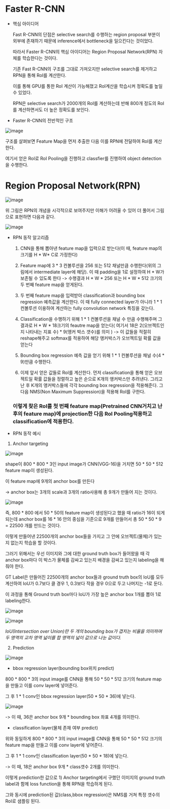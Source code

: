 # Faster R-CNN #

- 핵심 아이디어
    
    Fast R-CNN의 단점은 selective search를 수행하는 region proposal 부분이 외부에 존재하기 때문에 inference에서 bottleneck을 일으킨다는 것이었다.

    따라서 Faster R-CNN의 핵심 아이디어는 Region Proposal Network(RPN) 자체를 학습한다는 것이다. 

    기존 Fast R-CNN의 구조를 그대로 가져오지만 selective search를 제거하고 RPN을 통해 RoI를 계산한다.
    
    이를 통해 GPU를 통한 RoI 계산이 가능해졌고 RoI계산을 학습시켜 정확도를 높일 수 있었다.
    
    RPN은 selective search가 2000개의 RoI를 계산하는데 반해 800개 정도의 RoI를 계산하면서도 더 높은 정확도를 보인다. 
   
- Faster R-CNN의 전반적인 구조

![image](https://user-images.githubusercontent.com/66320010/107392751-564d0f80-6b3d-11eb-8a31-2837d4eb5cfe.png)

   구조를 살펴보면 Feature Map을 먼저 추출한 다음 이를 RPN에 전달하여 RoI를 계산한다.

   여기서 얻은 RoI로 RoI Pooling을 진행하고 classfier를 진행하여 object detection을 수행한다.
  
# Region Proposal Network(RPN) #

![image](https://user-images.githubusercontent.com/66320010/107396599-40d9e480-6b41-11eb-8410-f222362bf673.png)

위 그림은 RPN의 개념을 시각적으로 보여주지만 이해가 어려울 수 있어 더 풀어서 그림으로 표현하면 다음과 같다.

![image](https://user-images.githubusercontent.com/66320010/107397104-b34ac480-6b41-11eb-9529-9c19c602b0cc.png)

- RPN 동작 알고리즘 

  1) CNN을 통해 뽑아낸 feature map을 입력으로 받는다(이 때, feature map의 크기를 H * W* C로 가정한다)
  
  2) Feature map에 3 * 3 컨볼루션을 256 또는 512 채널만큼 수행한다(위의 그림에서 intermediate layer에 해당). 이 때 padding을 1로 설정하여 H * W가 보존될 수 있도록 한다 -> 수행결과 H * W * 256 또는 H * W * 512 크기의 두 번째 feature map을 얻게된다.

  3) 두 번째 feature map을 입력받아 classification과 bounding box regression 예측값을 계산한다. 이 때 fully connected layer가 아니라 1 * 1 컨볼루션 이용하여 계산하는 fully convolution network 특징을 갖는다.
  
  4) Classification을 수행하기 위해 1 * 1 컨볼루션을 채널 수 만큼 수행해주며 그 결과로 H * W * 18크기의 feautre map을 얻는다( 여기서 18은 2(오브젝트인지 나타내는 지표 수) * 9(앵커 박스 갯수)를 의미 ) -> 이 값들을 적절히 reshape해주고 softmax를 적용하여 해당 앵커박스가 오브젝트일 확률 값을 얻는다
  
  5) Bounding box regression 예측 값을 얻기 위해 1 * 1 컨볼루션을 채널 수(4 * 9)만큼 수행한다.
  
  6) 이제 앞서 얻은 값들로 RoI를 계산한다. 먼저 classification을 통해 얻은 오브젝트일 확률 값들을 정렬하고 높은 순으로 K개의 앵커박스만 추려낸다. 그리고 난 후 K개의 앵커박스들에 각각 bounding box regression을 적용해준다. 그 다음 NMS(Non Maximum Suppression)을 적용해 RoI를 구한다.
  
  ### 이렇게 찾은 RoI를 첫 번째 feature map(Pretrained CNN거치고 난 후의 feature map)에 projection한 다음 RoI Pooling적용하고 classification에 적용한다.
  
- RPN 동작 예시

1) Anchor targeting
    
![image](https://user-images.githubusercontent.com/66320010/107400960-b8aa0e00-6b45-11eb-9a02-30e143a0ad02.png)
    
shape이 800 * 800 * 3인 input image가 CNN(VGG-16)을 거치면 50 * 50 * 512 feature map이 생성된다.
    
이 feature map에 9개의 anchor box를 만든다 

-> anchor box는 3개의 scale과 3개의 ratio사용해 총 9개가 만들어 지는 것이다.

![image](https://user-images.githubusercontent.com/66320010/107402849-c6f92980-6b47-11eb-8002-76b4ea748394.png)

즉, 800 * 800 에서 50 * 50의 feature map이 생성된다고 했을 때 ratio가 16이 되게 되는데 anchor box를 16 * 16 안의 중심을 기준으로 9개를 만들어서 총 50 * 50 * 9 = 22500 개를 만드는 것이다.
    
이렇게 만들어낸 22500개의 anchor box들을 가지고 그 안에 오브젝트(물체)가 있는지 없는지 학습을 할 것이다.

그러기 위해서는 우선 이미지와 그에 대한 ground truth box가 들어왔을 때 각 anchor box마다 이 박스가 물체를 감싸고 있는지 배경을 감싸고 있는지 labeling을 해줘야 한다.

GT Label은 만들어진 22500개의 anchor box들과 ground truth box의 IoU를 모두 계산하여 IoU가 0.7보다 클 경우 1, 0.3보다 작을 경우 0으로 두고 나머지는 -1로 둔다.

이 과정을 통해 Ground truth box마다 IoU가 가장 높은 anchor box 1개를 뽑아 1로 labeling한다.

![image](https://user-images.githubusercontent.com/66320010/107404115-45a29680-6b49-11eb-9574-7c451d6c9f75.png)

![image](https://user-images.githubusercontent.com/66320010/107404370-90bca980-6b49-11eb-8931-b6a1cfc498ed.png)

*IoU(Intersection over Union)란 두 개의 bounding box가 겹치는 비율을 의미하며 두 영역의 교차 영역 넓이를 합 영역의 넓이 값으로 나눈 값이다.*

2) Prediction

![image](https://user-images.githubusercontent.com/66320010/107405178-63243000-6b4a-11eb-99fd-189d0ee2c5a6.png)

   - bbox regression layer(bounding box위치 predict)
    
   800 * 800 * 3의 input image를 CNN을 통해 50 * 50 * 512 크기의 feature map을 만들고 이를 conv layer에 넣어준다.
   
   그 후 1 * 1 conv인 bbox regression layer(50 * 50 * 36)에 넣는다.
   
   ![image](https://user-images.githubusercontent.com/66320010/107406705-117ca500-6b4c-11eb-9138-b98f3d581290.png)
   
   -> 이 때, 36은 anchor box 9개 * bounding box 좌표 4개를 의미한다.
    
   - classification layer(물체 존재 여부 predict)
   
   위와 동일하게 800 * 800 * 3의 input image를 CNN을 통해 50 * 50 * 512 크기의 feature map을 만들고 이를 conv layer에 넣어준다.
   
   그 후 1 * 1 conv인 classification layer(50 * 50 * 18)에 넣는다.
   
   -> 이 때, 18은 anchor box 9개 * class갯수 2개를 의미한다.
   
이렇게 prediction한 값으로 1) Anchor targeting에서 구했던 이미지의 ground truth label과 함께 loss function을 통해 RPN을 학습하게 된다.

그와 동시에 prediction된 값(class,bbox regression)은 NMS를 거쳐 특정 갯수의 RoI로 샘플링 된다.

    

















